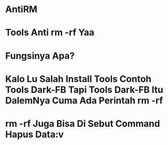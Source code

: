 # AntiRM

# Tools Anti rm -rf Yaa 
# Fungsinya Apa?
# Kalo Lu Salah Install Tools Contoh Tools Dark-FB Tapi Tools Dark-FB Itu DalemNya Cuma Ada Perintah rm -rf 
# rm -rf Juga Bisa Di Sebut Command Hapus Data:v
